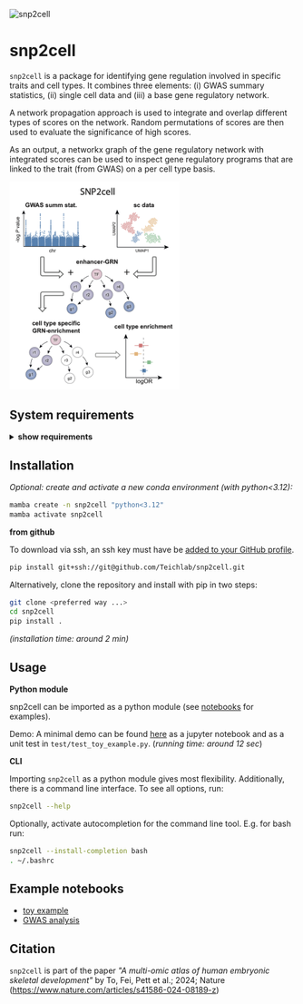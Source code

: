 ![snp2cell](https://github.com/Teichlab/snp2cell/actions/workflows/tests.yml/badge.svg)

# snp2cell

`snp2cell` is a package for identifying gene regulation involved in specific traits and cell types.
It combines three elements: (i) GWAS summary statistics, (ii) single cell data and (iii) a base gene regulatory network.

A network propagation approach is used to integrate and overlap different types of scores on the network.
Random permutations of scores are then used to evaluate the significance of high scores. 

As an output, a networkx graph of the gene regulatory network with integrated scores can be used to inspect gene regulatory programs that are linked to the trait (from GWAS) on a per cell type basis.

<img src="docs/assets/snp2cell_schematic.png" width="300">

## System requirements

<details>
<summary><b>show requirements</b></summary>

### Hardware requirements

`snp2cell` can run on a standard computer with enough RAM to hold the used datasets in memory.
It can make use of multiple CPUs to speed up computations.

### Software requirements

**OS requirements**

The package has been tested on:

- macOS Monterey (12.6.7)
- Linux: Ubuntu 22.04 jammy

**Python requirements**

A python version `>=3.5` and `<3.12` is required for all dependencies to work. 
Various python libraries are used, listed in `setup.py`, including the python scientific stack, `networkx` and `scanpy`.
`snp2cell` and all dependencies can be installed via `pip` (see below).

</details>

## Installation

*Optional: create and activate a new conda environment (with python<3.12):*
```bash
mamba create -n snp2cell "python<3.12"
mamba activate snp2cell
```

**from github**

To download via ssh, an ssh key must have be [added to your GitHub profile](https://docs.github.com/en/authentication/connecting-to-github-with-ssh/adding-a-new-ssh-key-to-your-github-account).

```bash
pip install git+ssh://git@github.com/Teichlab/snp2cell.git
```

Alternatively, clone the repository and install with pip in two steps:

```bash
git clone <preferred way ...>
cd snp2cell
pip install .
```

*(installation time: around 2 min)*

## Usage

**Python module**

snp2cell can be imported as a python module (see [notebooks](#example-notebooks) for examples).

Demo: A minimal demo can be found [here](https://github.com/Teichlab/snp2cell/blob/main/docs/source/toy_example.ipynb) as a jupyter notebook and as a unit test in `test/test_toy_example.py`. (*running time: around 12 sec*)

**CLI**

Importing `snp2cell` as a python module gives most flexibility.
Additionally, there is a command line interface. To see all options, run:

```bash
snp2cell --help
```

Optionally, activate autocompletion for the command line tool.
E.g. for bash run:
```bash
snp2cell --install-completion bash
. ~/.bashrc
```

## Example notebooks

- [toy example](https://github.com/Teichlab/snp2cell/blob/main/docs/source/toy_example.ipynb)
- [GWAS analysis](https://github.com/Teichlab/snp2cell/blob/main/docs/source/snp2cell_fgwas_scores.ipynb)

## Citation

`snp2cell` is part of the paper *"A multi-omic atlas of human embryonic skeletal development"* by To, Fei, Pett et al.; 2024; Nature
(https://www.nature.com/articles/s41586-024-08189-z)
